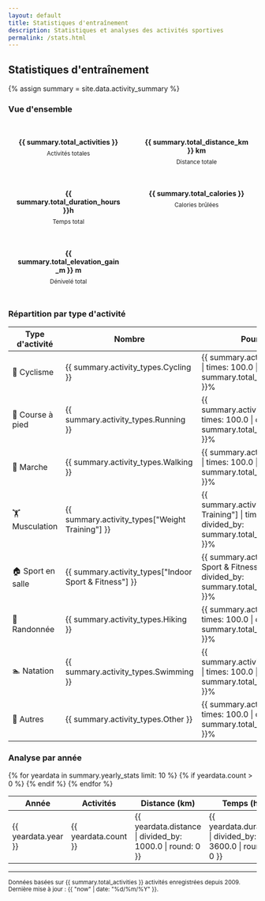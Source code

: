 ```yaml
---
layout: default
title: Statistiques d'entraînement
description: Statistiques et analyses des activités sportives
permalink: /stats.html
---
```


## Statistiques d'entraînement

{% assign summary = site.data.activity_summary %}

### Vue d'ensemble

<div style="display: grid; grid-template-columns: repeat(auto-fit, minmax(200px, 1fr)); gap: 1rem; margin: 2rem 0;">
  <div style="background: var(--pico-background-color); padding: 1rem; border-radius: 0.25rem; text-align: center;">
    <h4 style="margin: 0 0 0.5rem 0; color: var(--pico-primary-color);">{{ summary.total_activities }}</h4>
    <small>Activités totales</small>
  </div>
  <div style="background: var(--pico-background-color); padding: 1rem; border-radius: 0.25rem; text-align: center;">
    <h4 style="margin: 0 0 0.5rem 0; color: var(--pico-primary-color);">{{ summary.total_distance_km }} km</h4>
    <small>Distance totale</small>
  </div>
  <div style="background: var(--pico-background-color); padding: 1rem; border-radius: 0.25rem; text-align: center;">
    <h4 style="margin: 0 0 0.5rem 0; color: var(--pico-primary-color);">{{ summary.total_duration_hours }}h</h4>
    <small>Temps total</small>
  </div>
  <div style="background: var(--pico-background-color); padding: 1rem; border-radius: 0.25rem; text-align: center;">
    <h4 style="margin: 0 0 0.5rem 0; color: var(--pico-primary-color);">{{ summary.total_calories }}</h4>
    <small>Calories brûlées</small>
  </div>
  <div style="background: var(--pico-background-color); padding: 1rem; border-radius: 0.25rem; text-align: center;">
    <h4 style="margin: 0 0 0.5rem 0; color: var(--pico-primary-color);">{{ summary.total_elevation_gain_m }} m</h4>
    <small>Dénivelé total</small>
  </div>
</div>

### Répartition par type d'activité

<table>
<thead>
  <tr>
    <th>Type d'activité</th>
    <th>Nombre</th>
    <th>Pourcentage</th>
  </tr>
</thead>
<tbody>
  <tr>
    <td>🚴 Cyclisme</td>
    <td>{{ summary.activity_types.Cycling }}</td>
    <td>{{ summary.activity_types.Cycling | times: 100.0 | divided_by: summary.total_activities | round: 1 }}%</td>
  </tr>
  <tr>
    <td>🏃 Course à pied</td>
    <td>{{ summary.activity_types.Running }}</td>
    <td>{{ summary.activity_types.Running | times: 100.0 | divided_by: summary.total_activities | round: 1 }}%</td>
  </tr>
  <tr>
    <td>🚶 Marche</td>
    <td>{{ summary.activity_types.Walking }}</td>
    <td>{{ summary.activity_types.Walking | times: 100.0 | divided_by: summary.total_activities | round: 1 }}%</td>
  </tr>
  <tr>
    <td>🏋️ Musculation</td>
    <td>{{ summary.activity_types["Weight Training"] }}</td>
    <td>{{ summary.activity_types["Weight Training"] | times: 100.0 | divided_by: summary.total_activities | round: 1 }}%</td>
  </tr>
  <tr>
    <td>🏠 Sport en salle</td>
    <td>{{ summary.activity_types["Indoor Sport & Fitness"] }}</td>
    <td>{{ summary.activity_types["Indoor Sport & Fitness"] | times: 100.0 | divided_by: summary.total_activities | round: 1 }}%</td>
  </tr>
  <tr>
    <td>🥾 Randonnée</td>
    <td>{{ summary.activity_types.Hiking }}</td>
    <td>{{ summary.activity_types.Hiking | times: 100.0 | divided_by: summary.total_activities | round: 1 }}%</td>
  </tr>
  <tr>
    <td>🏊 Natation</td>
    <td>{{ summary.activity_types.Swimming }}</td>
    <td>{{ summary.activity_types.Swimming | times: 100.0 | divided_by: summary.total_activities | round: 1 }}%</td>
  </tr>
  <tr>
    <td>🏃 Autres</td>
    <td>{{ summary.activity_types.Other }}</td>
    <td>{{ summary.activity_types.Other | times: 100.0 | divided_by: summary.total_activities | round: 1 }}%</td>
  </tr>
</tbody>
</table>

### Analyse par année

<table>
<thead>
  <tr>
    <th>Année</th>
    <th>Activités</th>
    <th>Distance (km)</th>
    <th>Temps (h)</th>
    <th>Calories</th>
    <th>Dénivelé (m)</th>
  </tr>
</thead>
<tbody>
{% for yeardata in summary.yearly_stats limit: 10 %}
  {% if yeardata.count > 0 %}
  <tr>
    <td>{{ yeardata.year }}</td>
    <td>{{ yeardata.count }}</td>
    <td>{{ yeardata.distance | divided_by: 1000.0 | round: 0 }}</td>
    <td>{{ yeardata.duration | divided_by: 3600.0 | round: 0 }}</td>
    <td>{{ yeardata.calories | round: 0 }}</td>
    <td>{{ yeardata.elevation_gain | round: 0 }}</td>
  </tr>
  {% endif %}
{% endfor %}
</tbody>
</table>

<!--
### Activités récentes

<table>
<thead>
  <tr>
    <th>Date</th>
    <th>Type</th>
    <th>Distance</th>
    <th>Durée</th>
    <th>Calories</th>
  </tr>
</thead>
<tbody>
{% for activity in summary.recent_activities %}
  <tr>
    <td>{{ activity.date }}</td>
    <td>{{ activity.type }}</td>
    <td>
      {% if activity.distance > 0 %}
        {{ activity.distance | divided_by: 1000.0 | round: 1 }} km
      {% else %}
        -
      {% endif %}
    </td>
    <td>
      {% if activity.duration > 0 %}
        {{ activity.duration | divided_by: 60.0 | round: 0 }} min
      {% else %}
        -
      {% endif %}
    </td>
    <td>
      {% if activity.calories > 0 %}
        {{ activity.calories | round: 0 }}
      {% else %}
        -
      {% endif %}
    </td>
  </tr>
{% endfor %}
</tbody>
</table>

### Moyennes

{% comment %} Calculate averages based on activities with data {% endcomment %}
{% assign activities_with_distance = 0 %}
{% assign activities_with_duration = 0 %}
{% assign activities_with_calories = 0 %}

{% for activity in summary.recent_activities %}
  {% if activity.distance > 0 %}
    {% assign activities_with_distance = activities_with_distance | plus: 1 %}
  {% endif %}
  {% if activity.duration > 0 %}
    {% assign activities_with_duration = activities_with_duration | plus: 1 %}
  {% endif %}
  {% if activity.calories > 0 %}
    {% assign activities_with_calories = activities_with_calories | plus: 1 %}
  {% endif %}
{% endfor %}

<div style="display: grid; grid-template-columns: repeat(auto-fit, minmax(200px, 1fr)); gap: 1rem; margin: 2rem 0;">
  <div style="background: var(--pico-background-color); padding: 1rem; border-radius: 0.25rem; text-align: center;">
    <h4 style="margin: 0 0 0.5rem 0; color: var(--pico-primary-color);">
      {{ summary.total_distance_km | divided_by: summary.total_activities | round: 1 }} km
    </h4>
    <small>Distance moyenne</small>
  </div>
  <div style="background: var(--pico-background-color); padding: 1rem; border-radius: 0.25rem; text-align: center;">
    <h4 style="margin: 0 0 0.5rem 0; color: var(--pico-primary-color);">
      {{ summary.total_duration_hours | times: 60 | divided_by: summary.total_activities | round: 0 }} min
    </h4>
    <small>Durée moyenne</small>
  </div>
  <div style="background: var(--pico-background-color); padding: 1rem; border-radius: 0.25rem; text-align: center;">
    <h4 style="margin: 0 0 0.5rem 0; color: var(--pico-primary-color);">
      {{ summary.total_calories | divided_by: summary.total_activities | round: 0 }}
    </h4>
    <small>Calories moyennes</small>
  </div>
</div>

### Records et statistiques avancées

{% comment %} Calculate some interesting stats {% endcomment %}
{% assign years_active = summary.yearly_stats | size %}
{% assign avg_activities_per_year = summary.total_activities | divided_by: years_active %}

<div style="display: grid; grid-template-columns: repeat(auto-fit, minmax(200px, 1fr)); gap: 1rem; margin: 2rem 0;">
  <div style="background: var(--pico-background-color); padding: 1rem; border-radius: 0.25rem; text-align: center;">
    <h4 style="margin: 0 0 0.5rem 0; color: var(--pico-primary-color);">{{ years_active }}</h4>
    <small>Années d'activité</small>
  </div>
  <div style="background: var(--pico-background-color); padding: 1rem; border-radius: 0.25rem; text-align: center;">
    <h4 style="margin: 0 0 0.5rem 0; color: var(--pico-primary-color);">{{ avg_activities_per_year | round: 0 }}</h4>
    <small>Activités/an (moyenne)</small>
  </div>
  <div style="background: var(--pico-background-color); padding: 1rem; border-radius: 0.25rem; text-align: center;">
    <h4 style="margin: 0 0 0.5rem 0; color: var(--pico-primary-color);">{{ summary.total_activities | divided_by: 365 | times: years_active | round: 1 }}</h4>
    <small>Activités/semaine (moyenne)</small>
  </div>
</div>
-->

---

<small class="secondary">
Données basées sur {{ summary.total_activities }} activités enregistrées depuis 2009. Dernière mise à jour : {{ "now" | date: "%d/%m/%Y" }}.
</small>
